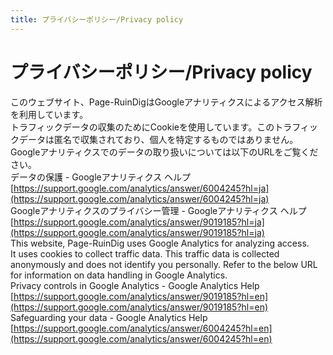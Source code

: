 ```yaml
---
title: プライバシーポリシー/Privacy policy
---
```


# プライバシーポリシー/Privacy policy

このウェブサイト、Page-RuinDigはGoogleアナリティクスによるアクセス解析を利用しています。  
トラフィックデータの収集のためにCookieを使用しています。このトラフィックデータは匿名で収集されており、個人を特定するものではありません。Googleアナリティクスでのデータの取り扱いについては以下のURLをご覧ください。  
データの保護 - Googleアナリティクス ヘルプ  
[https://support.google.com/analytics/answer/6004245?hl=ja](https://support.google.com/analytics/answer/6004245?hl=ja)  
Googleアナリティクスのプライバシー管理 - Googleアナリティクス ヘルプ  
[https://support.google.com/analytics/answer/9019185?hl=ja](https://support.google.com/analytics/answer/9019185?hl=ja)  
This website, Page-RuinDig uses Google Analytics for analyzing access.  
It uses cookies to collect traffic data. This traffic data is collected anonymously and does not identify you personally. Refer to the below URL for information on data handling in Google Analytics.  
Privacy controls in Google Analytics - Google Analytics Help  
[https://support.google.com/analytics/answer/9019185?hl=en](https://support.google.com/analytics/answer/9019185?hl=en)  
Safeguarding your data - Google Analytics Help  
[https://support.google.com/analytics/answer/6004245?hl=en](https://support.google.com/analytics/answer/6004245?hl=en)  
